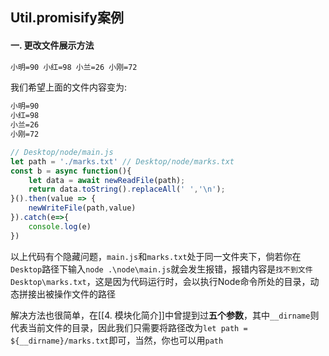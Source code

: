 ## Util.promisify案例
#### 一. 更改文件展示方法
```txt
小明=90 小红=98 小兰=26 小刚=72
```

我们希望上面的文件内容变为:

```txt
小明=90  
小红=98  
小兰=26  
小刚=72
```

```js
// Desktop/node/main.js
let path = './marks.txt' // Desktop/node/marks.txt  
const b = async function(){  
    let data = await newReadFile(path);  
	return data.toString().replaceAll(' ','\n');  
}().then(value => {  
    newWriteFile(path,value)  
}).catch(e=>{  
    console.log(e)  
})
```

以上代码有个隐藏问题，`main.js`和`marks.txt`处于同一文件夹下，倘若你在`Desktop`路径下输入`node .\node\main.js`就会发生报错，报错内容是`找不到文件 Desktop\marks.txt`，这是因为代码运行时，会以执行Node命令所处的目录，动态拼接出被操作文件的路径

解决方法也很简单，在[[4. 模块化简介]]中曾提到过**五个参数**，其中`__dirname`则代表当前文件的目录，因此我们只需要将路径改为`let path = ${__dirname}/marks.txt`即可，当然，你也可以用`path`